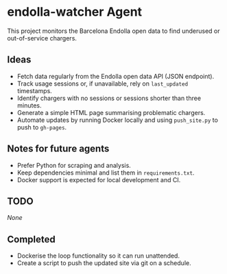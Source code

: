 # endolla-watcher Agent

This project monitors the Barcelona Endolla open data to find underused or out-of-service chargers.

## Ideas
- Fetch data regularly from the Endolla open data API (JSON endpoint).
- Track usage sessions or, if unavailable, rely on `last_updated` timestamps.
- Identify chargers with no sessions or sessions shorter than three minutes.
- Generate a simple HTML page summarising problematic chargers.
- Automate updates by running Docker locally and using `push_site.py` to push
  to `gh-pages`.

## Notes for future agents
- Prefer Python for scraping and analysis.
- Keep dependencies minimal and list them in `requirements.txt`.
- Docker support is expected for local development and CI.

## TODO
_None_

## Completed
- Dockerise the loop functionality so it can run unattended.
- Create a script to push the updated site via git on a schedule.
